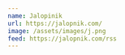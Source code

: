 ```yaml
---
name: Jalopinik
url: https://jalopnik.com/
image: /assets/images/j.png
feed: https://jalopnik.com/rss
---
```

